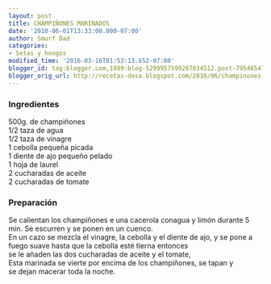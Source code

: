 ```yaml
---
layout: post
title: CHAMPIÑONES MARINADOS
date: '2010-06-01T13:33:00.000-07:00'
author: Smurf Dad
categories:
- Setas y hongos
modified_time: '2016-03-16T01:53:13.652-07:00'
blogger_id: tag:blogger.com,1999:blog-5299957599287034512.post-79546547714428999
blogger_orig_url: http://recetas-desa.blogspot.com/2010/06/champinones-marinados.html
---
```


<h3>Ingredientes</h3>500g. de champiñones<br />1/2 taza de agua<br />1/2 taza de vinagre<br />1 cebolla pequeña picada<br />1 diente de ajo pequeño pelado<br />1 hoja de laurel<br />2 cucharadas de aceite<br />2 cucharadas de tomate<br /><h3>Preparación</h3>Se calientan los champiñones e una cacerola conagua y limón durante 5 min. Se escurren y se ponen en un cuenco.<br />En un cazo se mezcla el vinagre, la cebolla y el diente de ajo, y se pone a fuego suave hasta que la cebolla esté tierna entonces<br />se le añaden las dos cucharadas de aceite y el tomate,<br />Esta marinada se vierte por encima de los champiñones, se tapan y<br />se dejan macerar toda la noche.